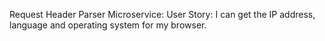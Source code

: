  Request Header Parser Microservice:
 User Story: I can get the IP address, language and operating system for my browser.
